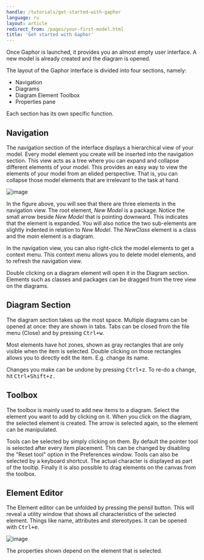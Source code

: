 ```yaml
---
handle: /tutorials/get-started-with-gaphor
language: ru
layout: article
redirect_from: /pages/your-first-model.html
title: 'Get started with Gaphor'
---
```


Once Gaphor is launched, it provides you an almost empty user interface.  A
new model is already created and the diagram is opened.

The layout of the Gaphor interface is divided into four sections, namely:

-   Navigation
-   Diagrams
-   Diagram Element Toolbox
-   Properties pane

Each section has its own specific function.

## Navigation

The navigation section of the interface displays a hierarchical view of your
model. Every model element you create will be inserted into the navigation
section. This view acts as a tree where you can expand and collapse
different elements of your model. This provides an easy way to view the
elements of your model from an elided perspective. That is, you can collapse
those model elements that are irrelevant to the task at hand.

![image](/images/gaphor-treeview.png)

In the figure above, you will see that there are three elements in the
navigation view. The root element, _New Model_ is a package. Notice the
small arrow beside _New Model_ that is pointing downward. This indicates
that the element is expanded. You will also notice the two sub-elements are
slightly indented in relation to _New Model_. The _NewClass_ element is a
class and the _main_ element is a diagram.

In the navigation view, you can also right-click the model elements to get a
context menu. This context menu allows you to delete model elements, and to
refresh the navigation view.

Double clicking on a diagram element will open it in the Diagram
section. Elements such as classes and packages can be dragged from the tree
view on the diagrams.

## Diagram Section

The diagram section takes up the most space. Multiple diagrams can be
opened at once: they are shown in tabs. Tabs can be closed from the file
menu (Close) and by pressing <kbd>Ctrl+w</kbd>.

Most elements have hot zones, shown as gray rectangles that are only visible
when the item is selected. Double clicking on those rectangles allows you to
directly edit the item. E.g. change its name.

Changes you make can be undone by pressing <kbd>Ctrl+z</kbd>. To re-do a change, hit
<kbd>Ctrl+Shift+z<kbd>.

## Toolbox

The toolbox is mainly used to add new items to a diagram. Select the element
you want to add by clicking on it. When you click on the diagram, the
selected element is created. The arrow is selected again, so the element can
be manipulated.

Tools can be selected by simply clicking on them. By default the pointer
tool is selected after every item placement. This can be changed by
disabling the "Reset tool" option in the Preferences window. Tools can also
be selected by a keyboard shortcut. The actual character is displayed as
part of the tooltip. Finally it is also possible to drag elements on the
canvas from the toolbox.

## Element Editor

The Element editor can be unfolded by pressing the pensil button. This will reveal a
utility window that shows all characteristics of the selected element.
Things like name, attributes and stereotypes. It can be opened with
<kbd>Ctrl+e</kbd>.

![image](/images/elementeditor.png)

The properties shown depend on the element that is selected.
